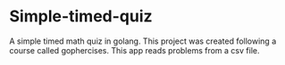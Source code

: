 # Simple-timed-quiz
A simple timed math quiz in golang. This project was created following a course called gophercises. This app reads problems from a csv file.
